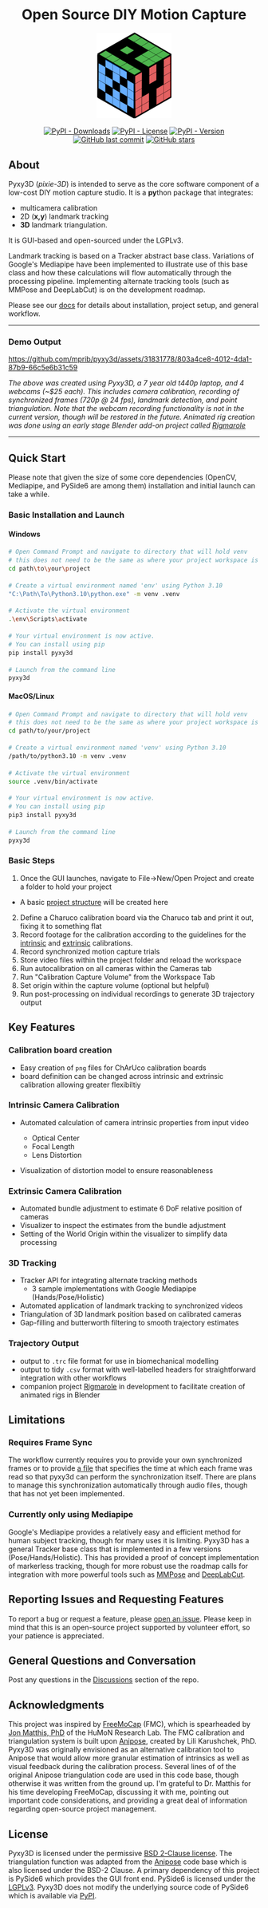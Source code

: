 <div align="center">

# Open Source DIY Motion Capture

<img src = "pyxy3d/gui/icons/pyxy_logo.svg" width = "150">

[![PyPI - Downloads](https://img.shields.io/pypi/dm/pyxy3d?color=blue)](https://pypi.org/project/pyxy3d/)
[![PyPI - License](https://img.shields.io/pypi/l/pyxy3d?color=blue)](https://opensource.org/license/bsd-2-clause/)
[![PyPI - Version](https://img.shields.io/pypi/v/pyxy3d?color=blue)](https://pypi.org/project/pyxy3d/)
[![GitHub last commit](https://img.shields.io/github/last-commit/mprib/pyxy3d.svg)](https://github.com/mprib/pyxy3d/commits)
[![GitHub stars](https://img.shields.io/github/stars/mprib/pyxy3d.svg?style=social&label=Star)](https://github.com/mprib/pyxy3d/stargazers)
</div>

## About
Pyxy3D (*pixie-3D*) is intended to serve as the core software component of a low-cost DIY motion capture studio. It is a **py**thon package that integrates:

- multicamera calibration
- 2D (**x,y**) landmark tracking
- **3D** landmark triangulation. 

It is GUI-based and open-sourced under the LGPLv3.

Landmark tracking is based on a Tracker abstract base class. Variations of Google's Mediapipe have been implemented to illustrate use of this base class and how these calculations will flow automatically through the processing pipeline. Implementing alternate tracking tools (such as MMPose and DeepLabCut) is on the development roadmap.

Please see our [docs](https://mprib.github.io/pyxy3d/) for details about installation, project setup, and general workflow.

---
### Demo Output
https://github.com/mprib/pyxy3d/assets/31831778/803a4ce8-4012-4da1-87b9-66c5e6b31c59

*The above was created using Pyxy3D, a 7 year old t440p laptop, and 4 webcams (~$25 each). This includes camera calibration, recording of synchronized frames (720p @ 24 fps), landmark detection, and point triangulation. Note that the webcam recording functionality is not in the current version, though will be restored in the future. Animated rig creation was done using an early stage Blender add-on project called [Rigmarole](https://github.com/mprib/rigmarole)*

---

## Quick Start

Please note that given the size of some core dependencies (OpenCV, Mediapipe, and PySide6 are among them) installation and initial launch can take a while. 

### Basic Installation and Launch
#### Windows

```bash
# Open Command Prompt and navigate to directory that will hold venv
# this does not need to be the same as where your project workspace is held
cd path\to\your\project

# Create a virtual environment named 'env' using Python 3.10
"C:\Path\To\Python3.10\python.exe" -m venv .venv

# Activate the virtual environment
.\env\Scripts\activate

# Your virtual environment is now active.
# You can install using pip
pip install pyxy3d

# Launch from the command line
pyxy3d
```

#### MacOS/Linux
```bash
# Open Command Prompt and navigate to directory that will hold venv
# this does not need to be the same as where your project workspace is held
cd path/to/your/project

# Create a virtual environment named 'venv' using Python 3.10
/path/to/python3.10 -m venv .venv

# Activate the virtual environment
source .venv/bin/activate

# Your virtual environment is now active.
# You can install using pip
pip3 install pyxy3d

# Launch from the command line
pyxy3d
```

### Basic Steps

1. Once the GUI launches, navigate to File->New/Open Project and create a folder to hold your project
  - A basic [project structure](https://mprib.github.io/pyxy3d/project_setup/) will be created here
2. Define a Charuco calibration board via the Charuco tab and print it out, fixing it to something flat
3. Record footage for the calibration according to the guidelines for the [intrinsic](https://mprib.github.io/pyxy3d/intrinsic_calibration/) and [extrinsic](https://mprib.github.io/pyxy3d/extrinsic_calibration/) calibrations.
4. Record synchronized motion capture trials
5. Store video files within the project folder and reload the workspace
6. Run autocalibration on all cameras within the Cameras tab
7. Run "Calibration Capture Volume" from the Workspace Tab
8. Set origin within the capture volume (optional but helpful)
9. Run post-processing on individual recordings to generate 3D trajectory output

## Key Features

### Calibration board creation
- Easy creation of `png` files for ChArUco calibration boards 
- board definition can be changed across intrinsic and extrinsic calibration allowing greater flexibiltiy

### Intrinsic Camera Calibration
- Automated calculation of camera intrinsic properties from input video
  - Optical Center
  - Focal Length
  - Lens Distortion

- Visualization of distortion model to ensure reasonableness

### Extrinsic Camera Calibration
- Automated bundle adjustment to estimate 6 DoF relative position of cameras
- Visualizer to inspect the estimates from the bundle adjustment
- Setting of the World Origin within the visualizer to simplify data processing


### 3D Tracking
- Tracker API for integrating alternate tracking methods
  - 3 sample implementations with Google Mediapipe (Hands/Pose/Holistic)
- Automated application of landmark tracking to synchronized videos
- Triangulation of 3D landmark position based on calibrated cameras
- Gap-filling and butterworth filtering to smooth trajectory estimates

### Trajectory Output

- output to `.trc` file format for use in biomechanical modelling
- output to tidy `.csv` format with well-labelled headers for straightforward integration with other workflows
- companion project [Rigmarole](https://github.com/mprib/rigmarole) in development to facilitate creation of animated rigs in Blender

## Limitations

### Requires Frame Sync
The workflow currently requires you to provide your own synchronized frames or to provide [a file](project_setup.md#frame_time_historycsv) that specifies the time at which each frame was read so that pyxy3d can perform the synchronization itself. There are plans to manage this synchronization automatically through audio files, though that has not yet been implemented.

### Currently only using Mediapipe

Google's Mediapipe provides a relatively easy and efficient method for human subject tracking, though for many uses it is limiting. Pyxy3D has a general Tracker base class that is implemented in a few versions (Pose/Hands/Holistic). This has provided a proof of concept implementation of markerless tracking, though for more robust use the roadmap calls for integration with more powerful tools such as [MMPose](https://github.com/open-mmlab/mmpose) and [DeepLabCut](https://github.com/DeepLabCut/DeepLabCut).

## Reporting Issues and Requesting Features

To report a bug or request a feature, please [open an issue](https://github.com/mprib/pyxy3d/issues). Please keep in mind that this is an open-source project supported by volunteer effort, so your patience is appreciated.

## General Questions and Conversation

Post any questions in the [Discussions](https://github.com/mprib/pyxy3d/discussions) section of the repo. 


## Acknowledgments

This project was inspired by [FreeMoCap](https://github.com/freemocap/freemocap) (FMC), which is spearheaded by [Jon Matthis, PhD](https://jonmatthis.com/) of the HuMoN Research Lab. The FMC calibration and triangulation system is built upon [Anipose](https://github.com/lambdaloop/anipose), created by Lili Karushchek, PhD. Pyxy3D was originally envisioned as an alternative calibration tool to Anipose that would allow more granular estimation of intrinsics as well as visual feedback during the calibration process. Several lines of of the original Anipose triangulation code are used in this code base, though otherwise it was written from the ground up. I'm grateful to Dr. Matthis for his time developing FreeMoCap, discussing it with me, pointing out important code considerations, and providing a great deal of information regarding open-source project management.

## License

Pyxy3D is licensed under the permissive [BSD 2-Clause license](https://opensource.org/license/bsd-2-clause/). The triangulation function was adapted from the [Anipose](https://github.com/lambdaloop/anipose) code base which is also licensed under the BSD-2 Clause. A primary dependency of this project is PySide6 which provides the GUI front end. PySide6 is licensed under the [LGPLv3](https://www.gnu.org/licenses/lgpl-3.0.html). Pyxy3D does not modify the underlying source code of PySide6 which is available via [PyPI](https://pypi.org/project/PySide6/).
